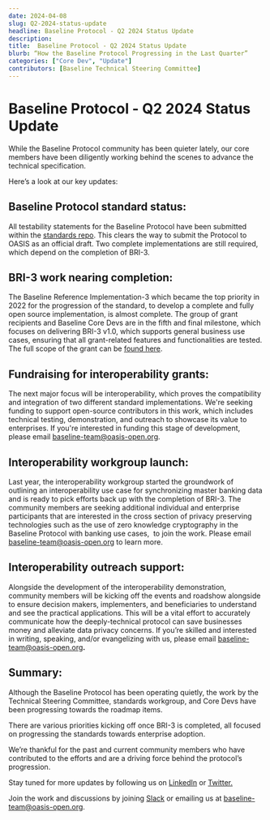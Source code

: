 ```yaml
---
date: 2024-04-08
slug: Q2-2024-status-update
headline: Baseline Protocol - Q2 2024 Status Update
description:
title:  Baseline Protocol - Q2 2024 Status Update
blurb: “How the Baseline Protocol Progressing in the Last Quarter”
categories: ["Core Dev", "Update"]
contributors: [Baseline Technical Steering Committee]
---
```


# Baseline Protocol - Q2 2024 Status Update 

While the Baseline Protocol community has been quieter lately, our core members have been diligently working behind the scenes to advance the technical specification.

Here’s a look at our key updates:

## Baseline Protocol standard status:

All testability statements for the Baseline Protocol have been submitted within the [standards repo](https://github.com/eea-oasis/baseline-standard). This clears the way to submit the Protocol to OASIS as an official draft. Two complete implementations are still required, which depend on the completion of BRI-3.

## BRI-3 work nearing completion:

The Baseline Reference Implementation-3 which became the top priority in 2022 for the progression of the standard, to develop a complete and fully open source implementation, is almost complete. The group of grant recipients and Baseline Core Devs are in the fifth and final milestone, which focuses on delivering BRI-3 v1.0, which supports general business use cases, ensuring that all grant-related features and functionalities are tested. The full scope of the grant can be [found here](https://github.com/eea-oasis/baseline-grants/issues/85).

## Fundraising for interoperability grants: 

The next major focus will be interoperability, which proves the compatibility and integration of two different standard implementations. We're seeking funding to support open-source contributors in this work, which includes technical testing, demonstration, and outreach to showcase its value to enterprises. If you're interested in funding this stage of development, please email [baseline-team@oasis-open.org](mailto:baseline-team@oasis-open.org).

## Interoperability workgroup launch:

Last year, the interoperability workgroup started the groundwork of outlining an interoperability use case for synchronizing master banking data and is ready to pick efforts back up with the completion of BRI-3. The community members are seeking additional individual and enterprise participants that are interested in the cross section of privacy preserving technologies such as the use of zero knowledge cryptography in the Baseline Protocol with banking use cases,  to join the work. Please email [baseline-team@oasis-open.org](mailto:baseline-team@oasis-open.org) to learn more.

## Interoperability outreach support:

Alongside the development of the interoperability demonstration, community members will be kicking off the events and roadshow alongside to ensure decision makers, implementers, and beneficiaries to understand and see the practical applications. This will be a vital effort to accurately communicate how the deeply-technical protocol can save businesses money and alleviate data privacy concerns. If you’re skilled and interested in writing, speaking, and/or evangelizing with us, please email [baseline-team@oasis-open.org](mailto:baseline-team@oasis-open.org)**.**

## Summary:

Although the Baseline Protocol has been operating quietly, the work by the Technical Steering Committee, standards workgroup, and Core Devs have been progressing towards the roadmap items. 

There are various priorities kicking off once BRI-3 is completed, all focused on progressing the standards towards enterprise adoption.

We’re thankful for the past and current community members who have contributed to the efforts and are a driving force behind the protocol’s progression. 

Stay tuned for more updates by following us on [LinkedIn](https://www.linkedin.com/company/baseline-protocol) or [Twitter.](https://twitter.com/baselineproto)

Join the work and discussions by joining [Slack](https://join.slack.com/t/ethereum-baseline/shared_invite/zt-1gu6trxeq-~GO7xe9Z2doeynrUEzaPuw) or emailing us at [baseline-team@oasis-open.org](mailto:baseline-team@oasis-open.org).
